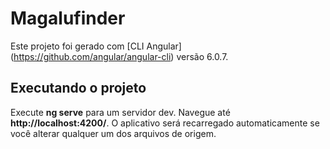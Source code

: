 # Magalufinder

Este projeto foi gerado com [CLI Angular] (https://github.com/angular/angular-cli) versão 6.0.7.

## Executando o projeto

Execute **ng serve** para um servidor dev. Navegue até **http://localhost:4200/**. O aplicativo será recarregado automaticamente se você alterar qualquer um dos arquivos de origem.


